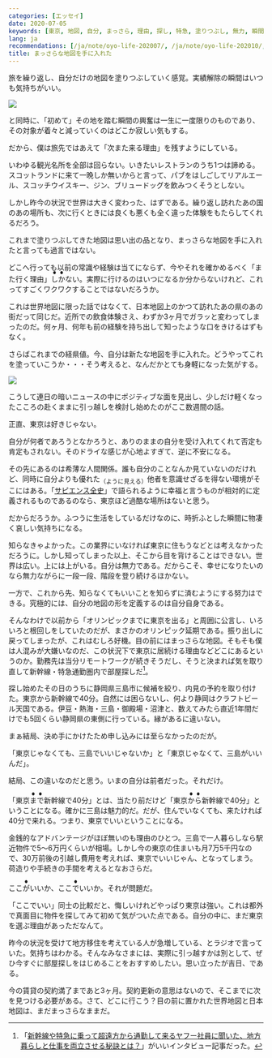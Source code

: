 ```yaml
---
categories: [エッセイ]
date: 2020-07-05
keywords: [東京, 地図, 自分, まっさら, 理由, 探し, 特急, 塗りつぶし, 無力, 瞬間]
lang: ja
recommendations: [/ja/note/oyo-life-202007/, /ja/note/oyo-life-202010/, /ja/note/oyo-life-202008/]
title: まっさらな地図を手に入れた
---
```


旅を繰り返し、自分だけの地図を塗りつぶしていく感覚。実績解除の瞬間はいつも気持ちがいい。

<a href="https://map1.maploco.com/visited-countries/mine.php?c1=m67kb7c2o0-b8jzv21btc-duvv051n9c-b33nps68e8-2rrwb9ks5c"><img src="https://map1.maploco.com/visited-countries/ml/m67kb7c2o0-b8jzv21btc-duvv051n9c-b33nps68e8-2rrwb9ks5c.gif" border=0></a>

と同時に、「初めて」その地を踏む瞬間の興奮は一生に一度限りのものであり、その対象が着々と減っていくのはどこか寂しい気もする。

だから、僕は旅先ではあえて「次また来る理由」を残すようにしている。

いわゆる観光名所を全部は回らない。いきたいレストランのうち1つは諦める。スコットランドに来て一晩しか無いからと言って、パブをはしごしてリアルエール、スコッチウイスキー、ジン、ブリュードッグを飲みつくそうとしない。

しかし昨今の状況で世界は大きく変わった、はずである。繰り返し訪れたあの国のあの場所も、次に行くときには良くも悪くも全く違った体験をもたらしてくれるだろう。

これまで塗りつぶしてきた地図は思い出の品となり、まっさらな地図を手に入れたと言っても過言ではない。

どこへ行っても以前の常識や経験は当てにならず、今やそれを確かめるべく「また行く理由」<ruby><rb>しか</rb><rp>（</rp><rt>&#x25CF;&#x25CF;</rt><rp>）</rp></ruby>ない。実際に行けるのはいつになるか分からないけれど、これってすごくワクワクすることではないだろうか。

これは世界地図に限った話ではなくて、日本地図上のかつて訪れたあの県のあの街だって同じだ。近所での飲食体験さえ、わずか3ヶ月でガラッと変わってしまったのだ。何ヶ月、何年も前の経験を持ち出して知ったような口をきけるはずもなく。

さらばこれまでの経県値。今、自分は新たな地図を手に入れた。どうやってこれを塗っていこうか・・・そう考えると、なんだかとても身軽になった気がする。

<a href="https://uub.jp/kkn/km_new.cgi?MAP=00444353444454444345344334424300133000041330044&CAT=%E7%94%9F%E6%B6%AF%E7%B5%8C%E7%9C%8C%E5%80%A4"><img src="/images/room-hunting-202006/japan-map.png"/></a>

こうして連日の暗いニュースの中にポジティブな面を見出し、少しだけ軽くなったこころの赴くままに引っ越しを検討し始めたのがここ数週間の話。

正直、東京は好きじゃない。

自分が何者であろうとなかろうと、ありのままの自分を受け入れてくれて否定も肯定もされない。そのドライな感じが心地よすぎて、逆に不安になる。

その先にあるのは希薄な人間関係。誰も自分のことなんか見ていないのだけれど、同時に自分よりも優れた<sub>（ように見える）</sub>他者を意識せざるを得ない環境がそこにはある。「[サピエンス全史](https://amzn.to/38A2WfO)」で語られるように幸福と言うものが相対的に定義されるものであるのなら、東京ほど過酷な場所はないと思う。

だからだろうか。ふつうに生活をしているだけなのに、時折ふとした瞬間に物凄く哀しい気持ちになる。

知らなきゃよかった。この業界にいなければ東京に住もうなどとは考えなかっただろうに。しかし知ってしまった以上、そこから目を背けることはできない。世界は広い。上には上がいる。自分は無力である。だからこそ、幸せになりたいのなら無力ながらに一段一段、階段を登り続けるほかない。

一方で、これから先、知らなくてもいいことを知らずに済むようにする努力はできる。究極的には、自分の地図の形を定義するのは自分自身である。

そんなわけで以前から「オリンピックまでに東京を出る」と周囲に公言し、いろいろと根回しをしていたのだが、まさかのオリンピック延期である。振り出しに戻ってしまったが、これはむしろ好機。目の前にはまっさらな地図。そもそも僕は人混みが大嫌いなのだ、この状況下で東京に居続ける理由などどこにあるというのか。勤務先は当分リモートワークが続きそうだし、そうと決まれば気を取り直して新幹線・特急通勤圏内で部屋探しだ[^1]。

探し始めたその日のうちに静岡県三島市に候補を絞り、内見の予約を取り付けた。東京から新幹線で40分。自然には困らないし、何より静岡はクラフトビール天国である。伊豆・熱海・三島・御殿場・沼津と、数えてみたら直近1年間だけでも5回くらい静岡県の東側に行っている。縁があるに違いない。

まぁ結局、決め手にかけたため申し込みには至らなかったのだが。

「東京じゃなくても、三島でいいじゃないか」と「東京じゃなくて、三島がいいんだ」。

結局、この違いなのだと思う。いまの自分は前者だった。それだけ。

「東京<ruby><rb>まで</rb><rp>（</rp><rt>&#x25CF;&#x25CF;</rt><rp>）</rp></ruby>新幹線で40分」とは、当たり前だけど「東京<ruby><rb>から</rb><rp>（</rp><rt>&#x25CF;&#x25CF;</rt><rp>）</rp></ruby>新幹線で40分」ということになる。確かに三島は魅力的だ。だが、住んでいなくても、来たければ40分で来れる。つまり、東京でいいということになる。

金銭的なアドバンテージがほぼ無いのも理由のひとつ。三島で一人暮らしなら駅近物件で5〜6万円くらいが相場。しかし今の東京の住まいも月7万5千円なので、30万前後の引越し費用を考えれば、東京でいいじゃん、となってしまう。荷造りや手続きの手間を考えるとなおさらだ。

ここ<ruby><rb>が</rb><rp>（</rp><rt>&#x25CF;</rt><rp>）</rp></ruby>いいか、ここ<ruby><rb>で</rb><rp>（</rp><rt>&#x25CF;</rt><rp>）</rp></ruby>いいか。それが問題だ。

「ここでいい」同士の比較だと、悔しいけれどやっぱり東京は強い。これは都外で真面目に物件を探してみて初めて気がついた点である。自分の中に、まだ東京を選ぶ理由があっただなんて。

昨今の状況を受けて地方移住を考えている人が急増している、とラジオで言っていた。気持ちはわかる。そんなみなさまには、実際に引っ越すかは別として、ぜひ今すぐに部屋探しをはじめることをおすすめしたい。思い立ったが吉日、である。

今の賃貸の契約満了まであと3ヶ月。契約更新の意思はないので、そこまでに次を見つける必要がある。さて、どこに行こう？目の前に置かれた世界地図と日本地図は、まだまっさらなままだ。

[^1]: 「[新幹線や特急に乗って超遠方から通勤して来るヤフー社員に聞いた、地方暮らしと仕事を両立させる秘訣とは？](https://about.yahoo.co.jp/hr/linotice/20190207.html)」がいいインタビュー記事だった。
